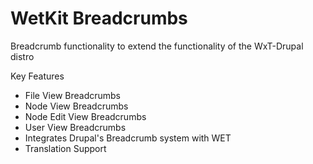 WetKit Breadcrumbs
==================
Breadcrumb functionality to extend the functionality of the WxT-Drupal distro

Key Features

* File View Breadcrumbs
* Node View Breadcrumbs
* Node Edit View Breadcrumbs
* User View Breadcrumbs
* Integrates Drupal's Breadcrumb system with WET
* Translation Support